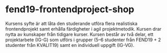 # fend19-frontendproject-shop
Kursens syfte är att låta den studerande utföra flera realistiska frontendprojekt samt erhålla färdigheter i agil projektmetodik. Kursen drar nytta av kunskaper från tidigare kurser. Kursen består av två delar, ett projektarbete (IG-G) som utförs i grupper (5–6 studenter från FEND19 + 2 studenter från KVALIT19) samt en individuell uppgift (IG-VG).

